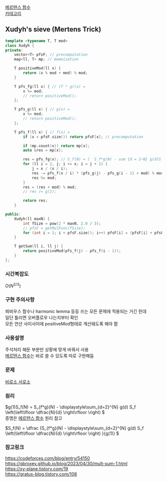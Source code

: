 [메르텐스 함수](/수학/메르텐스.md)   
[카테고리](/README.md)
## Xudyh's sieve (Mertens Trick)
```cpp
template <typename T, T mod>
class Xudyh {
private:
    vector<T> pfsF; // precomputation
    map<ll, T> mp; // memoization

    T positiveMod(ll x) {
        return (x % mod + mod) % mod;
    }

    T pfs_fg(ll x) { // (f * g)(x) = 
        x %= mod;
        // return positiveMod();
    };

    T pfs_g(ll x) { // g(x) = 
        x %= mod;
        // return positiveMod();
    };

    T pfs_f(ll x) { // f(x) = 
        if (x < pfsF.size()) return pfsF[x]; // precomputation

        if (mp.count(x)) return mp[x];
        auto &res = mp[x];

        res = pfs_fg(x); // S_f(N) = (  S_f*g(N) - sum {d = 2~N} g(d)S_f(N/d)  ) / g(1)
        for (ll i = 2, j; i <= x; i = j + 1) {
            j = x / (x / i);
            res -= pfs_f(x / i) * (pfs_g(j) - pfs_g(i - 1) + mod) % mod;
            res %= mod;
        }
        res = (res + mod) % mod;
        // res /= g(1);

        return res;
    }

public:
    Xudyh(ll maxN) {
        int fSize = pow(2 * maxN, 2.0 / 3);
        // pfsF = getMulFunc(fSize);
        for (int i = 1; i < pfsF.size(); i++) pfsF[i] = (pfsF[i] + pfsF[i - 1]) % mod;
    }

    T getSum(ll i, ll j) {
        return positiveMod(pfs_f(j) - pfs_f(i - 1));
    }
};
```
### 시간복잡도
$O(N^{2/3})$   

### 구현 주의사항
뫼비우스 함수나 harmonic lemma 등등 쓰는 모든 문제에 적용되는 거긴 한데   
일단 틀리면 오버플로우 나는지부터 확인   
모든 연산 사이사이에 positiveMod형태로 계산돼도록 해야 함   

### 사용설명
주석처리 해둔 부분만 상황에 맞게 바꿔서 사용   
[메르텐스 함수](/수학/메르텐스.md)는 바로 쓸 수 있도록 따로 구현해둠   
<!-- TODO xudyh 코드랑 비슷하게 클래스로 바꿔야 함 -->

### 문제
[비로소 서로소](https://www.acmicpc.net/problem/32240)

### 원리
$g(1)S_f(N) = S_{f*g}(N) - \displaystyle\sum_{d=2}^{N} g(d) S_f \left(\left\lfloor \dfrac{N}{d} \right\rfloor \right) $   
증명은 [메르텐스 함수](/수학/메르텐스.md) 원리 참고   

$S_f(N) = \dfrac {S_{f*g}(N) - \displaystyle\sum_{d=2}^{N} g(d) S_f \left(\left\lfloor \dfrac{N}{d} \right\rfloor \right) }{g(1)} $   


### 참고링크
https://codeforces.com/blog/entry/54150   
https://gbroxey.github.io/blog/2023/04/30/mult-sum-1.html   
https://xy-plane.tistory.com/19   
https://gratus-blog.tistory.com/108   